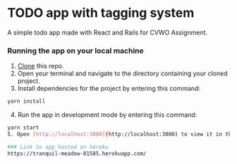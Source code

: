 # TODO app with tagging system

A simple todo app made with React and Rails for CVWO Assignment.

### Running the app on your local machine
1. [Clone](https://docs.github.com/en/get-started/quickstart/fork-a-repo#cloning-your-forked-repository) this repo.
2. Open your terminal and navigate to the directory containing your cloned project.
3. Install dependencies for the project by entering this command:
```bash
yarn install
```
4. Run the app in development mode by entering this command:
```bash
yarn start
5. Open [http://localhost:3000](http://localhost:3000) to view it in the browser.

### Link to app hosted on heroku
https://tranquil-meadow-81585.herokuapp.com/